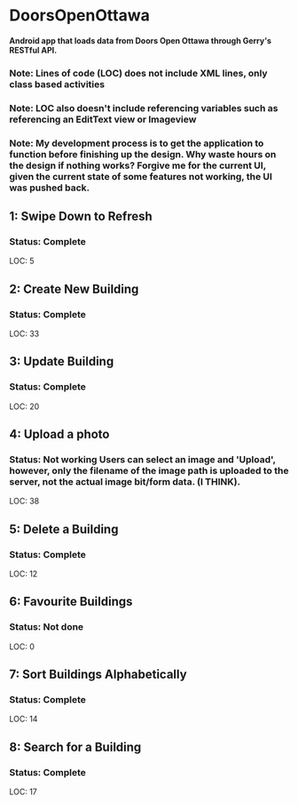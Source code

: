 # DoorsOpenOttawa

#### Android app that loads data from Doors Open Ottawa through Gerry's RESTful API.

### Note: Lines of code (LOC) does not include XML lines, only class based activities
### Note: LOC also doesn't include referencing variables such as referencing an EditText view or Imageview

### Note: My development process is to get the application to function before finishing up the design. Why waste hours on the design if nothing works? Forgive me for the current UI, given the current state of some features not working, the UI was pushed back.

## 1: Swipe Down to Refresh
### Status: Complete
LOC: 5

## 2: Create New Building
### Status: Complete
LOC: 33

## 3: Update Building
### Status: Complete
LOC: 20

## 4: Upload a photo
### Status: Not working Users can select an image and 'Upload', however, only the filename of the image path is uploaded to the server, not the actual image bit/form data. (I THINK). 
LOC: 38

## 5: Delete a Building
### Status: Complete
LOC: 12

## 6: Favourite Buildings
### Status: Not done
LOC: 0

## 7: Sort Buildings Alphabetically
### Status: Complete
LOC: 14

## 8: Search for a Building
### Status: Complete
LOC: 17
